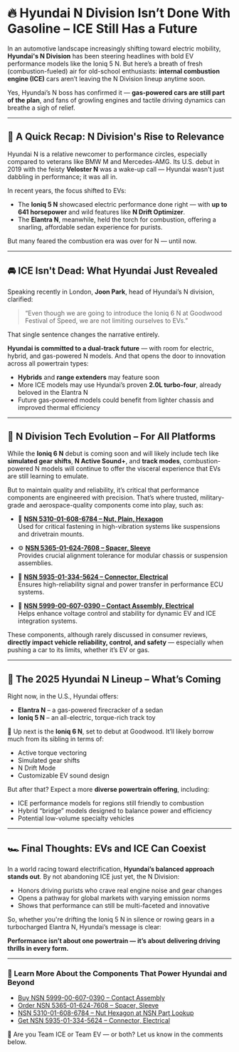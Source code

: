 # 🔥 Hyundai N Division Isn’t Done With Gasoline – ICE Still Has a Future

In an automotive landscape increasingly shifting toward electric mobility, **Hyundai's N Division** has been steering headlines with bold EV performance models like the Ioniq 5 N. But here’s a breath of fresh (combustion-fueled) air for old-school enthusiasts: **internal combustion engine (ICE)** cars aren’t leaving the N Division lineup anytime soon.

Yes, Hyundai’s N boss has confirmed it — **gas-powered cars are still part of the plan**, and fans of growling engines and tactile driving dynamics can breathe a sigh of relief.

---

## 🏁 A Quick Recap: N Division's Rise to Relevance

Hyundai N is a relative newcomer to performance circles, especially compared to veterans like BMW M and Mercedes-AMG. Its U.S. debut in 2019 with the feisty **Veloster N** was a wake-up call — Hyundai wasn't just dabbling in performance; it was all in.

In recent years, the focus shifted to EVs:

- The **Ioniq 5 N** showcased electric performance done right — with **up to 641 horsepower** and wild features like **N Drift Optimizer**.
- The **Elantra N**, meanwhile, held the torch for combustion, offering a snarling, affordable sedan experience for purists.

But many feared the combustion era was over for N — until now.

---

## 🚘 ICE Isn't Dead: What Hyundai Just Revealed

Speaking recently in London, **Joon Park**, head of Hyundai’s N division, clarified:

> “Even though we are going to introduce the Ioniq 6 N at Goodwood Festival of Speed, we are not limiting ourselves to EVs.”

That single sentence changes the narrative entirely.

**Hyundai is committed to a dual-track future** — with room for electric, hybrid, and gas-powered N models. And that opens the door to innovation across all powertrain types:

- **Hybrids** and **range extenders** may feature soon
- More ICE models may use Hyundai’s proven **2.0L turbo-four**, already beloved in the Elantra N
- Future gas-powered models could benefit from lighter chassis and improved thermal efficiency

---

## 🧠 N Division Tech Evolution – For All Platforms

While the **Ioniq 6 N** debut is coming soon and will likely include tech like **simulated gear shifts**, **N Active Sound+**, and **track modes**, combustion-powered N models will continue to offer the visceral experience that EVs are still learning to emulate.

But to maintain quality and reliability, it’s critical that performance components are engineered with precision. That’s where trusted, military-grade and aerospace-quality components come into play, such as:

- 🔩 [**NSN 5310-01-608-6784 – Nut, Plain, Hexagon**](https://www.nsnpartlookup.com/5310016086784.html)  
  Used for critical fastening in high-vibration systems like suspensions and drivetrain mounts.

- ⚙️ [**NSN 5365-01-624-7608 – Spacer, Sleeve**](https://www.deltacheb.com/5365016247608.html)  
  Provides crucial alignment tolerance for modular chassis or suspension assemblies.

- 🔧 [**NSN 5935-01-334-5624 – Connector, Electrical**](https://www.valleyofparts.com/5935013345624.html)  
  Ensures high-reliability signal and power transfer in performance ECU systems.

- 🧲 [**NSN 5999-00-607-0390 – Contact Assembly, Electrical**](https://www.buybestonlineproductoffers.com/5999006070390.html)  
  Helps enhance voltage control and stability for dynamic EV and ICE integration systems.

These components, although rarely discussed in consumer reviews, **directly impact vehicle reliability, control, and safety** — especially when pushing a car to its limits, whether it’s EV or gas.

---

## 🧩 The 2025 Hyundai N Lineup – What’s Coming

Right now, in the U.S., Hyundai offers:

- **Elantra N** – a gas-powered firecracker of a sedan  
- **Ioniq 5 N** – an all-electric, torque-rich track toy

🚨 Up next is the **Ioniq 6 N**, set to debut at Goodwood. It’ll likely borrow much from its sibling in terms of:

- Active torque vectoring  
- Simulated gear shifts  
- N Drift Mode  
- Customizable EV sound design

But after that? Expect a more **diverse powertrain offering**, including:

- ICE performance models for regions still friendly to combustion
- Hybrid “bridge” models designed to balance power and efficiency
- Potential low-volume specialty vehicles

---

## 🏎️ Final Thoughts: EVs and ICE Can Coexist

In a world racing toward electrification, **Hyundai’s balanced approach stands out**. By not abandoning ICE just yet, the N Division:

- Honors driving purists who crave real engine noise and gear changes
- Opens a pathway for global markets with varying emission norms
- Shows that performance can still be multi-faceted and innovative

So, whether you're drifting the Ioniq 5 N in silence or rowing gears in a turbocharged Elantra N, Hyundai’s message is clear:

**Performance isn’t about one powertrain — it’s about delivering driving thrills in every form.**

---

### 🔗 Learn More About the Components That Power Hyundai and Beyond

- [Buy NSN 5999-00-607-0390 – Contact Assembly](https://www.buybestonlineproductoffers.com/5999006070390.html)  
- [Order NSN 5365-01-624-7608 – Spacer, Sleeve](https://www.deltacheb.com/5365016247608.html)  
- [NSN 5310-01-608-6784 – Nut Hexagon at NSN Part Lookup](https://www.nsnpartlookup.com/5310016086784.html)  
- [Get NSN 5935-01-334-5624 – Connector, Electrical](https://www.valleyofparts.com/5935013345624.html)

📢 Are you Team ICE or Team EV — or both? Let us know in the comments below.
